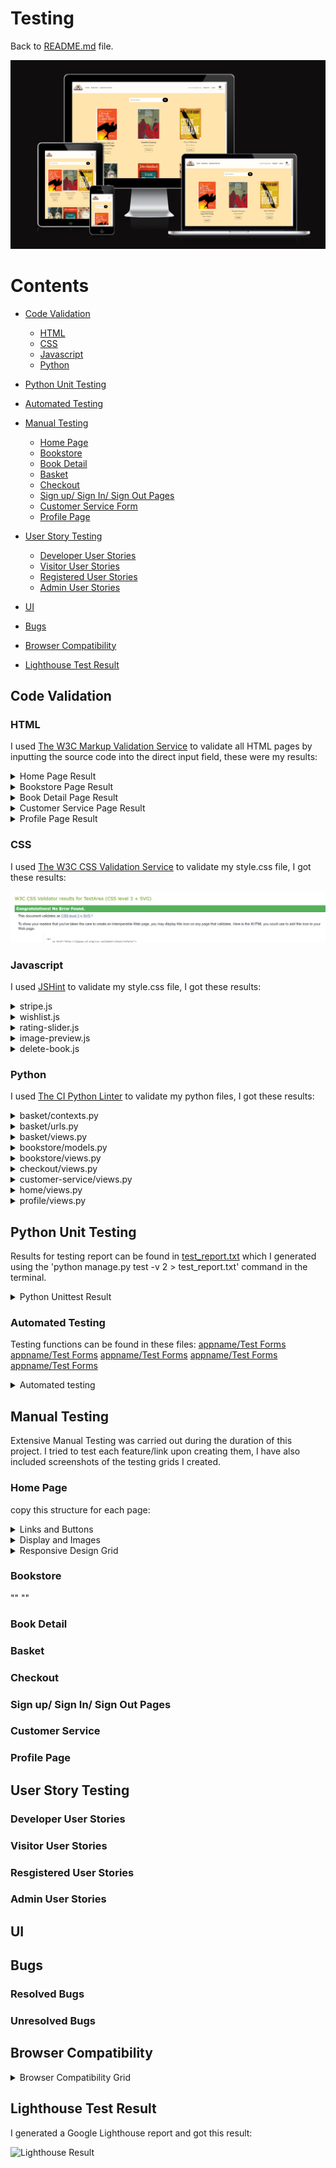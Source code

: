 # Testing 
Back to [README.md](README.md) file.

![Main Image - I am Responsive screenshot](docs/readme-media/am-i-responsive-store.png)

# Contents 
- [Code Validation](#code-validation)
    - [HTML](#html)
    - [CSS](#css)
    - [Javascript](#javascript)
    - [Python](#python)

- [Python Unit Testing](#python-unit-testing)

- [Automated Testing](#automated-testing)

- [Manual Testing](#manual-testing)
    - [Home Page](#home-page)
    - [Bookstore]()
    - [Book Detail]()
    - [Basket]()
    - [Checkout]()
    - [Sign up/ Sign In/ Sign Out Pages](#sign-up-sign-in-sign-out-pages)
    - [Customer Service Form]()
    - [Profile Page]()
    
- [User Story Testing](#user-story-testing)
    - [Developer User Stories](#developer-user-stories)
    - [Visitor User Stories](#visitor-user-stories)
    - [Registered User Stories](#resgistered-user-stories)
    - [Admin User Stories](#admin-user-stories)

- [UI](#ui)

- [Bugs](#bugs)

- [Browser Compatibility](#browser-compatibility)

- [Lighthouse Test Result](#lighthouse-test-result)

## Code Validation
### HTML 
I used [The W3C Markup Validation Service](https://validator.w3.org/) to validate all HTML pages by inputting the source code into the direct input field, these were my results:

<details><summary>Home Page Result</summary><img src="docs/testing-media/validation-results/home-html-val.png"></details>
<details><summary>Bookstore Page Result</summary><img src="docs/testing-media/validation-results/bookstore-html-val.png"></details>
<details><summary>Book Detail Page Result</summary><img src="docs/testing-media/validation-results/book-detail-html-val.png"></details>
<details><summary>Customer Service Page Result</summary><img src="docs/testing-media/validation-results/customer-service-html-val.png"></details>
<details><summary>Profile Page Result</summary><img src="docs/testing-media/validation-results/profile-html-val.png"></details>

### CSS
I used [The W3C CSS Validation Service](https://jigsaw.w3.org/css-validator/) to validate my style.css file, I got these results:

![CSS Validator Results](docs/testing-media/validation-results/css-result.png)

### Javascript
I used [JSHint](https://jshint.com/) to validate my style.css file, I got these results:

<details><summary>stripe.js</summary><img src="docs/testing-media/validation-results/stripe-js.png"></details>
<details><summary>wishlist.js</summary><img src="docs/testing-media/validation-results/wishlist-js.png"></details>
<details><summary>rating-slider.js</summary><img src="docs/testing-media/validation-results/rating-slider-js.png"></details>
<details><summary>image-preview.js</summary><img src="docs/testing-media/validation-results/image-preview-js.png"></details>
<details><summary>delete-book.js</summary><img src="docs/testing-media/validation-results/delete-book-js.png"></details>

### Python
I used [The CI Python Linter](https://pep8ci.herokuapp.com/) to validate my python files, I got these results:

<details><summary>basket/contexts.py</summary><img src="docs/testing-media/validation-results/basket-contexts-py.png"></details>
<details><summary>basket/urls.py</summary><img src="docs/testing-media/validation-results/basket-urls-py.png"></details>
<details><summary>basket/views.py</summary><img src="docs/testing-media/validation-results/basket-views-py.png"></details>
<details><summary>bookstore/models.py</summary><img src="docs/testing-media/validation-results/bookstore-models-py.png"></details>
<details><summary>bookstore/views.py</summary><img src="docs/testing-media/validation-results/bookstore-views-py.png"></details>
<details><summary>checkout/views.py</summary><img src="docs/testing-media/validation-results/checkout-views-py.png"></details>
<details><summary>customer-service/views.py</summary><img src="docs/testing-media/validation-results/customer-service-views-py.png"></details>
<details><summary>home/views.py</summary><img src="docs/testing-media/validation-results/home-views-py.png"></details>
<details><summary>profile/views.py</summary><img src="docs/testing-media/validation-results/profile-views-py.png"></details>

## Python Unit Testing
Results for testing report can be found in [test_report.txt](test_report.txt) which I generated using the 'python manage.py test -v 2 > test_report.txt' command in the terminal.

<details><summary>Python Unittest Result</summary> <img src=""></details>


### Automated Testing
Testing functions can be found in these files:
[appname/Test Forms](appname/tests.py)
[appname/Test Forms](appname/tests.py)
[appname/Test Forms](appname/tests.py)
[appname/Test Forms](appname/tests.py)
[appname/Test Forms](appname/tests.py)

<details><summary>Automated testing</summary> <img src=""></details>

## Manual Testing
Extensive Manual Testing was carried out during the duration of this project. I tried to test each feature/link upon creating them, I have also included screenshots of the testing grids I created.
### Home Page
copy this structure for each page:
<details><summary>Links and Buttons </summary> <img src=""></details>

<details><summary>Display and Images</summary> <img src=""></details>

<details><summary>Responsive Design Grid </summary> <img src=""></details>

### Bookstore 
"" ""

### Book Detail 

### Basket

### Checkout

### Sign up/ Sign In/ Sign Out Pages

### Customer Service

### Profile Page


## User Story Testing

### Developer User Stories
### Visitor User Stories
### Resgistered User Stories
### Admin User Stories

## UI

## Bugs
### Resolved Bugs
### Unresolved Bugs

## Browser Compatibility
<details><summary>Browser Compatibility Grid </summary> <img src=""></details>

## Lighthouse Test Result
 I generated a Google Lighthouse report and got this result:

 ![Lighthouse Result]()
